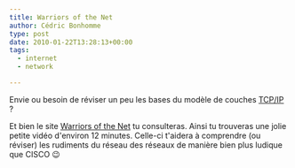 ```yaml
---
title: Warriors of the Net
author: Cédric Bonhomme
type: post
date: 2010-01-22T13:28:13+00:00
tags:
  - internet
  - network

---
```

Envie ou besoin de réviser un peu les bases du modèle de couches [TCP/IP][1] ?

Et bien le site [Warriors of the Net][2] tu consulteras.
Ainsi tu trouveras une jolie petite vidéo d'environ 12 minutes.
Celle-ci t'aidera à comprendre (ou réviser) les rudiments du réseau des réseaux de
manière bien plus ludique que CISCO 😉

 [1]: http://en.wikipedia.org/wiki/Internet_Protocol_Suite
 [2]: http://www.warriorsofthe.net/
